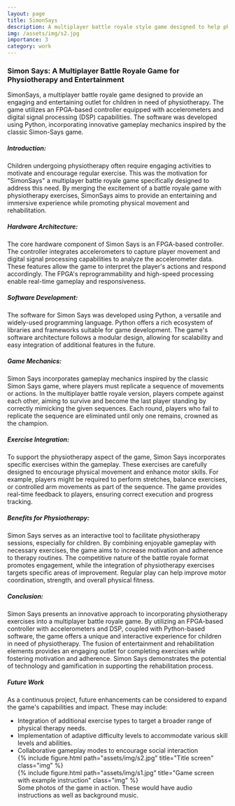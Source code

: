 ```yaml
---
layout: page
title: SimonSays
description: A multiplayer battle royale style game designed to help physiotherapy become more entertaining for children.
img: /assets/img/s2.jpg
importance: 3
category: work
---
```

<h3><b>Simon Says: A Multiplayer Battle Royale Game for Physiotherapy and Entertainment</b></h3>
<p>SimonSays, a multiplayer battle royale game designed to provide an engaging and entertaining outlet for children in need of physiotherapy. The game utilizes an FPGA-based controller equipped with accelerometers and digital signal processing (DSP) capabilities. The software was developed using Python, incorporating innovative gameplay mechanics inspired by the classic Simon-Says game. </p>

<h5><b>Introduction:</b></h5>
<p>Children undergoing physiotherapy often require engaging activities to motivate and encourage regular exercise. This was the motivation for "SimonSays" a multiplayer battle royale game specifically designed to address this need. By merging the excitement of a battle royale game with physiotherapy exercises, SimonSays aims to provide an entertaining and immersive experience while promoting physical movement and rehabilitation.</p>

<h5><b>Hardware Architecture:</b></h5>
<p>The core hardware component of Simon Says is an FPGA-based controller. The controller integrates accelerometers to capture player movement and digital signal processing capabilities to analyze the accelerometer data. These features allow the game to interpret the player's actions and respond accordingly. The FPGA's reprogrammability and high-speed processing enable real-time gameplay and responsiveness.</p>

<h5><b>Software Development:</b></h5>
<p>The software for Simon Says was developed using Python, a versatile and widely-used programming language. Python offers a rich ecosystem of libraries and frameworks suitable for game development. The game's software architecture follows a modular design, allowing for scalability and easy integration of additional features in the future.</p>

<h5><b>Game Mechanics:</b></h5>
<p>Simon Says incorporates gameplay mechanics inspired by the classic Simon Says game, where players must replicate a sequence of movements or actions. In the multiplayer battle royale version, players compete against each other, aiming to survive and become the last player standing by correctly mimicking the given sequences. Each round, players who fail to replicate the sequence are eliminated until only one remains, crowned as the champion.</p>

<h5><b>Exercise Integration:</b></h5>
<p>To support the physiotherapy aspect of the game, Simon Says incorporates specific exercises within the gameplay. These exercises are carefully designed to encourage physical movement and enhance motor skills. For example, players might be required to perform stretches, balance exercises, or controlled arm movements as part of the sequence. The game provides real-time feedback to players, ensuring correct execution and progress tracking.</p>

<h5><b>Benefits for Physiotherapy:</b></h5>
<p>Simon Says serves as an interactive tool to facilitate physiotherapy sessions, especially for children. By combining enjoyable gameplay with necessary exercises, the game aims to increase motivation and adherence to therapy routines. The competitive nature of the battle royale format promotes engagement, while the integration of physiotherapy exercises targets specific areas of improvement. Regular play can help improve motor coordination, strength, and overall physical fitness.</p>

<h5><b>Conclusion:</b></h5>
<p>Simon Says presents an innovative approach to incorporating physiotherapy exercises into a multiplayer battle royale game. By utilizing an FPGA-based controller with accelerometers and DSP, coupled with Python-based software, the game offers a unique and interactive experience for children in need of physiotherapy. The fusion of entertainment and rehabilitation elements provides an engaging outlet for completing exercises while fostering motivation and adherence. Simon Says demonstrates the potential of technology and gamification in supporting the rehabilitation process.</p>

<h5><b>Future Work</b></h5>
<p>As a continuous project, future enhancements can be considered to expand the game's capabilities and impact. These may include:</p>

<ul> <li>Integration of additional exercise types to target a broader range of physical therapy needs.</li>
<li>Implementation of adaptive difficulty levels to accommodate various skill levels and abilities.</li>
<li>Collaborative gameplay modes to encourage social interaction</li>
<div class="row justify-content-sm-center">
    <div class="col-sm-8 mt-3 mt-md-0">
        {% include figure.html path="assets/img/s2.jpg" title="Title screen" class="img" %}
    </div>
    <div class="col-sm-8 mt-3 mt-md-0">
        {% include figure.html path="assets/img/s1.jpg" title="Game screen with example instruction" class="img" %}
    </div>
</div>
<div class="caption">
    Some photos of the game in action. These would have audio instructions as well as background music.
</div>
